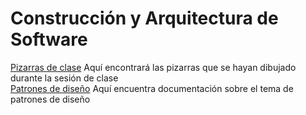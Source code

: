 # Construcción y Arquitectura de Software

[Pizarras de clase](https://drive.google.com/drive/folders/12z3VBe9K4xrBE5uQd4_sjJyyYx9PzV50?usp=sharing) Aquí encontrará las pizarras que se hayan dibujado durante la sesión de clase\
[Patrones de diseño](https://www.tutorialspoint.com/design_pattern/index.htm) Aquí encuentra documentación sobre el tema de patrones de diseño

